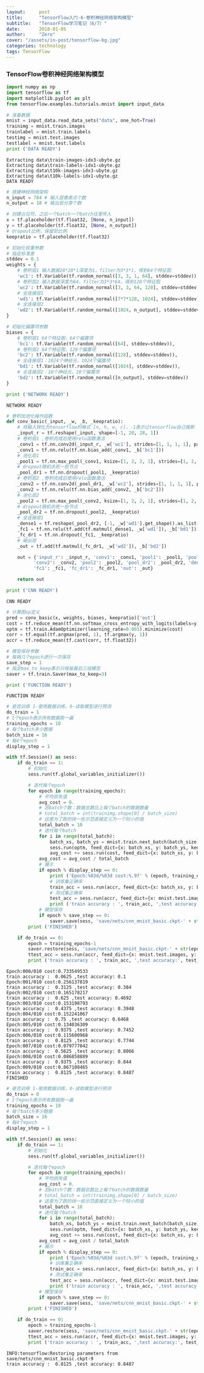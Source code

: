 ```yaml
---
layout:     post
title:      "TensorFlow入门-6-卷积神经网络架构模型"
subtitle:   "TensorFlow学习笔记（6/7）"
date:       2018-01-05
author:     "Zero"
cover: "/assets/in-post/tensorflow-bg.jpg"
categories: technology
tags: TensorFlow
---
```


### TensorFlow卷积神经网络架构模型


```python
import numpy as np
import tensorflow as tf
import matplotlib.pyplot as plt
from tensorflow.examples.tutorials.mnist import input_data
```


```python
# 准备数据
mnist = input_data.read_data_sets("data", one_hot=True)
trainimg = mnist.train.images
trainlabel = mnist.train.labels
testimg = mnist.test.images
testlabel = mnist.test.labels
print ('DATA READY')
```

    Extracting data\train-images-idx3-ubyte.gz
    Extracting data\train-labels-idx1-ubyte.gz
    Extracting data\t10k-images-idx3-ubyte.gz
    Extracting data\t10k-labels-idx1-ubyte.gz
    DATA READY



```python
# 搭建神经网络架构
n_input = 784 # 输入层像素点个数
n_output = 10 # 输出层分类个数

# 创建占位符，之后一个batch一个batch往里传入
x = tf.placeholder(tf.float32, [None, n_input])
y = tf.placeholder(tf.float32, [None, n_output])
# dropout比例，保留的比例
keepratio = tf.placeholder(tf.float32)

# 初始化权重参数
# 指定标准差
stddev = 0.1
weights = {
    # 卷积层1 输入数据28*28*1深度为1，filter为3*3*1，得到64个特征图
    'wc1': tf.Variable(tf.random_normal([3, 3, 1, 64], stddev=stddev)),
    # 卷积层2 输入数据深度为64，filter为3*3*64，得到128个特征图
    'wc2': tf.Variable(tf.random_normal([3, 3, 64, 128], stddev=stddev)),
    # 全连接层1
    'wd1': tf.Variable(tf.random_normal([7*7*128, 1024], stddev=stddev)),
    # 全连接层2
    'wd2': tf.Variable(tf.random_normal([1024, n_output], stddev=stddev))
}

# 初始化偏置项参数
biases = {
    # 卷积层1 64个特征图，64个偏置项
    'bc1': tf.Variable(tf.random_normal([64], stddev=stddev)),
    # 卷积层2 64个特征图，128个偏置项
    'bc2': tf.Variable(tf.random_normal([128], stddev=stddev)),
    # 全连接层1：1024个神经元，1024个偏置项
    'bd1': tf.Variable(tf.random_normal([1024], stddev=stddev)),
    # 全连接层2：10个神经元，10个偏置项
    'bd2': tf.Variable(tf.random_normal([n_output], stddev=stddev))
}

print ('NETWORK READY')
```

    NETWORK READY



```python
# 卷积加池化操作函数
def conv_basic(_input, _w, _b, _keepratio):
    # 将输入转化为tensorflow的格式 [n, h, w, c]，-1表示让tensorflow自己推断
    _input_r = tf.reshape(_input, shape=[-1, 28, 28, 1])
    # 卷积层1 ,卷积完成后使用relu函数激活
    _conv1 = tf.nn.conv2d(_input_r, _w['wc1'], strides=[1, 1, 1, 1], padding='SAME')
    _conv1 = tf.nn.relu(tf.nn.bias_add(_conv1, _b['bc1']))
    # 池化层1
    _pool1 = tf.nn.max_pool(_conv1, ksize=[1, 2, 2, 1], strides=[1, 2, 2, 1], padding='SAME')
    # dropout随机杀死一些节点
    _pool_dr1 = tf.nn.dropout(_pool1, _keepratio)
    # 卷积层2 ,卷积完成后使用relu函数激活
    _conv2 = tf.nn.conv2d(_pool_dr1, _w['wc2'], strides=[1, 1, 1, 1], padding='SAME')
    _conv2 = tf.nn.relu(tf.nn.bias_add(_conv2, _b['bc2']))
    # 池化层2
    _pool2 = tf.nn.max_pool(_conv2, ksize=[1, 2, 2, 1], strides=[1, 2, 2, 1], padding='SAME')
    # dropout随机杀死一些节点
    _pool_dr2 = tf.nn.dropout(_pool2, _keepratio)
    # 全连接层1
    _dense1 = tf.reshape(_pool_dr2, [-1, _w['wd1'].get_shape().as_list()[0]])
    _fc1 = tf.nn.relu(tf.add(tf.matmul(_dense1, _w['wd1']), _b['bd1']))
    _fc_dr1 = tf.nn.dropout(_fc1, _keepratio)
    # 输出层
    _out = tf.add(tf.matmul(_fc_dr1, _w['wd2']), _b['bd2'])

    out = {'input_r': _input_r, 'conv1': _conv1, 'pool1': _pool1, 'pool_dr1': _pool_dr1,
          'conv2': _conv2, 'pool2': _pool2, 'pool_dr2': _pool_dr2, 'dense1': _dense1,
          'fc1': _fc1, 'fc_dr1': _fc_dr1, 'out': _out}

    return out

print ('CNN READY')
```

    CNN READY



```python
# 计算图op定义
pred = conv_basic(x, weights, biases, keepratio)['out']
cost = tf.reduce_mean(tf.nn.softmax_cross_entropy_with_logits(labels=y, logits=pred))
optm = tf.train.AdamOptimizer(learning_rate=0.001).minimize(cost)
corr = tf.equal(tf.argmax(pred, 1), tf.argmax(y, 1))
accr = tf.reduce_mean(tf.cast(corr, tf.float32))

# 模型保存参数
# 每隔几个epoch进行一次保存
save_step = 1
# 指定max_to_keep表示只保留最后三组模型
saver = tf.train.Saver(max_to_keep=3)

print ('FUNCTION READY')
```

    FUNCTION READY



```python
# 是否训练 1-使用数据训练，0-读取模型进行预测
do_train = 1
# 1个epoch表示所有数据跑一遍
training_epochs = 10
# 每个batch多少数据
batch_size = 16
# 每4个epoch
display_step = 1

with tf.Session() as sess:
    if do_train == 1:
        # 初始化
        sess.run(tf.global_variables_initializer())

        # 迭代每个epoch
        for epoch in range(training_epochs):
            # 平均损失值
            avg_cost = 0.
            # 总batch个数：数据总数比上每个batch的数据数量
            # total_batch = int(trainimg.shape[0] / batch_size)
            # 这里为了跑的快一些示范直接定义为一个较小的值
            total_batch = 10
            # 迭代每个batch
            for i in range(total_batch):
                batch_xs, batch_ys = mnist.train.next_batch(batch_size)
                sess.run(optm, feed_dict={x: batch_xs, y: batch_ys, keepratio: 0.7})
                avg_cost += sess.run(cost, feed_dict={x: batch_xs, y: batch_ys, keepratio:1.})/total_batch
            avg_cost = avg_cost / total_batch
            # 展示
            if epoch % display_step == 0:
                print ('Epoch:%03d/%03d cost:%.9f' % (epoch, training_epochs, avg_cost))
                # 训练集正确率
                train_acc = sess.run(accr, feed_dict={x: batch_xs, y: batch_ys, keepratio: 1.})
                # 测试集正确率
                test_acc = sess.run(accr, feed_dict={x: mnist.test.images, y: mnist.test.labels, keepratio:1.})
                print ('train accuracy : ', train_acc, ',test accuracy:', test_acc)
            # 模型保存
            if epoch % save_step == 0:
                saver.save(sess, 'save/nets/cnn_mnist_basic.ckpt-' + str(epoch))
        print ('FINISHED')

    if do_train == 0:
        epoch = training_epochs-1
        saver.restore(sess, 'save/nets/cnn_mnist_basic.ckpt-' + str(epoch))
        ttest_acc = sess.run(accr, feed_dict={x: mnist.test.images, y: mnist.test.labels, keepratio:1.})
        print ('train accuracy : ', train_acc, ',test accuracy:', test_acc)
```

    Epoch:000/010 cost:0.733549533
    train accuracy :  0.0625 ,test accuracy: 0.1
    Epoch:001/010 cost:0.256137819
    train accuracy :  0.3125 ,test accuracy: 0.384
    Epoch:002/010 cost:0.165178217
    train accuracy :  0.625 ,test accuracy: 0.4692
    Epoch:003/010 cost:0.153198793
    train accuracy :  0.4375 ,test accuracy: 0.3948
    Epoch:004/010 cost:0.152241067
    train accuracy :  0.75 ,test accuracy: 0.6468
    Epoch:005/010 cost:0.134036309
    train accuracy :  0.9375 ,test accuracy: 0.7452
    Epoch:006/010 cost:0.115600968
    train accuracy :  0.8125 ,test accuracy: 0.7744
    Epoch:007/010 cost:0.079777042
    train accuracy :  0.5625 ,test accuracy: 0.8066
    Epoch:008/010 cost:0.086858889
    train accuracy :  0.9375 ,test accuracy: 0.844
    Epoch:009/010 cost:0.067108465
    train accuracy :  0.8125 ,test accuracy: 0.8487
    FINISHED



```python
# 是否训练 1-使用数据训练，0-读取模型进行预测
do_train = 0
# 1个epoch表示所有数据跑一遍
training_epochs = 10
# 每个batch多少数据
batch_size = 16
# 每4个epoch
display_step = 1

with tf.Session() as sess:
    if do_train == 1:
        # 初始化
        sess.run(tf.global_variables_initializer())

        # 迭代每个epoch
        for epoch in range(training_epochs):
            # 平均损失值
            avg_cost = 0.
            # 总batch个数：数据总数比上每个batch的数据数量
            # total_batch = int(trainimg.shape[0] / batch_size)
            # 这里为了跑的快一些示范直接定义为一个较小的值
            total_batch = 10
            # 迭代每个batch
            for i in range(total_batch):
                batch_xs, batch_ys = mnist.train.next_batch(batch_size)
                sess.run(optm, feed_dict={x: batch_xs, y: batch_ys, keepratio: 0.7})
                avg_cost += sess.run(cost, feed_dict={x: batch_xs, y: batch_ys, keepratio:1.})/total_batch
            avg_cost = avg_cost / total_batch
            # 展示
            if epoch % display_step == 0:
                print ('Epoch:%03d/%03d cost:%.9f' % (epoch, training_epochs, avg_cost))
                # 训练集正确率
                train_acc = sess.run(accr, feed_dict={x: batch_xs, y: batch_ys, keepratio: 1.})
                # 测试集正确率
                test_acc = sess.run(accr, feed_dict={x: mnist.test.images, y: mnist.test.labels, keepratio:1.})
                print ('train accuracy : ', train_acc, ',test accuracy:', test_acc)
            # 模型保存
            if epoch % save_step == 0:
                saver.save(sess, 'save/nets/cnn_mnist_basic.ckpt-' + str(epoch))
        print ('FINISHED')

    if do_train == 0:
        epoch = training_epochs-1
        saver.restore(sess, 'save/nets/cnn_mnist_basic.ckpt-' + str(epoch))
        ttest_acc = sess.run(accr, feed_dict={x: mnist.test.images, y: mnist.test.labels, keepratio:1.})
        print ('train accuracy : ', train_acc, ',test accuracy:', test_acc)
```

    INFO:tensorflow:Restoring parameters from save/nets/cnn_mnist_basic.ckpt-9
    train accuracy :  0.8125 ,test accuracy: 0.8487
